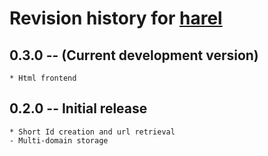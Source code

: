 # Revision history for [harel](https://github.com/jtanguy/harel)

## 0.3.0 -- (Current development version)

    * Html frontend

## 0.2.0 -- Initial release

    * Short Id creation and url retrieval
    - Multi-domain storage
